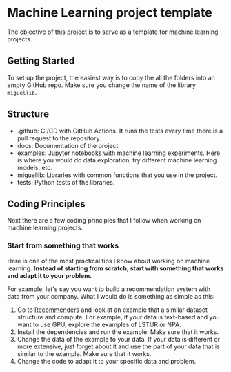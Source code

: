 # Machine Learning project template

The objective of this project is to serve as a template for machine learning projects.

## Getting Started

To set up the project, the easiest way is to copy the all the folders into an empty GitHub repo. Make sure you change the name of the library `miguellib`.

## Structure

- .github: CI/CD with GitHub Actions. It runs the tests every time there is a pull request to the repository.
- docs: Documentation of the project.
- examples: Jupyter notebooks with machine learning experiments. Here is where you would do data exploration, try different machine learning models, etc.
- miguellib: Libraries with common functions that you use in the project. 
- tests: Python tests of the libraries.

## Coding Principles

Next there are a few coding principles that I follow when working on machine learning projects.

### Start from something that works

Here is one of the most practical tips I know about working on machine learning. **Instead of starting from scratch, start with something that works and adapt it to your problem.**

For example, let's say you want to build a recommendation system with data from your company. What I would do is something as simple as this:

1. Go to [Recommenders](https://github.com/microsoft/recommenders) and look at an example that a similar dataset structure and compute. For example, if your data is text-based and you want to use GPU, explore the examples of LSTUR or NPA.
2. Install the dependencies and run the example. Make sure that it works.
3. Change the data of the example to your data. If your data is different or more extensive, just forget about it and use the part of your data that is similar to the example. Make sure that it works.
4. Change the code to adapt it to your specific data and problem.


